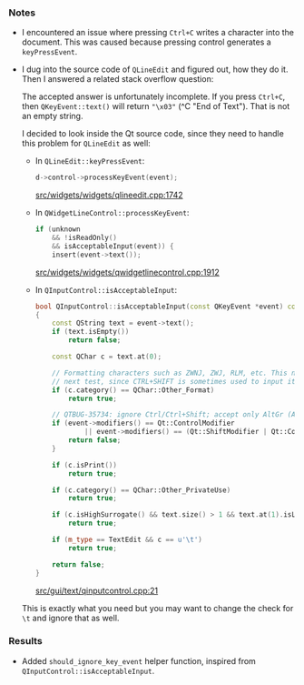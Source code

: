 ### Notes

-   I encountered an issue where pressing `Ctrl+C` writes a character into the document.
    This was caused because pressing control generates a `keyPressEvent`.

-   I dug into the source code of `QLineEdit` and figured out, how they do it.
    Then I answered a related stack overflow question:

    The accepted answer is unfortunately incomplete. If you press `Ctrl+C`, then `QKeyEvent::text()` will return `"\x03"` (^C "End of Text").
    That is not an empty string.

    I decided to look inside the Qt source code, since they need to handle this problem for `QLineEdit` as well:

    -   In `QLineEdit::keyPressEvent`:

        ```c++
        d->control->processKeyEvent(event);
        ```
        [src/widgets/widgets/qlineedit.cpp:1742][1]

    -   In `QWidgetLineControl::processKeyEvent`:

        ```c++
        if (unknown
            && !isReadOnly()
            && isAcceptableInput(event)) {
            insert(event->text());
        ```
        [src/widgets/widgets/qwidgetlinecontrol.cpp:1912][2]

    -   In `QInputControl::isAcceptableInput`:

        ```c++
        bool QInputControl::isAcceptableInput(const QKeyEvent *event) const
        {
            const QString text = event->text();
            if (text.isEmpty())
                return false;

            const QChar c = text.at(0);

            // Formatting characters such as ZWNJ, ZWJ, RLM, etc. This needs to go before the
            // next test, since CTRL+SHIFT is sometimes used to input it on Windows.
            if (c.category() == QChar::Other_Format)
                return true;

            // QTBUG-35734: ignore Ctrl/Ctrl+Shift; accept only AltGr (Alt+Ctrl) on German keyboards
            if (event->modifiers() == Qt::ControlModifier
                    || event->modifiers() == (Qt::ShiftModifier | Qt::ControlModifier)) {
                return false;
            }

            if (c.isPrint())
                return true;

            if (c.category() == QChar::Other_PrivateUse)
                return true;

            if (c.isHighSurrogate() && text.size() > 1 && text.at(1).isLowSurrogate())
                return true;

            if (m_type == TextEdit && c == u'\t')
                return true;

            return false;
        }
        ```

        [src/gui/text/qinputcontrol.cpp:21][3]

    This is exactly what you need but you may want to change the check for `\t` and ignore that as well.

  [1]: https://github.com/qt/qtbase/blob/7689d4ad2f673317af432aae498da74d13703126/src/widgets/widgets/qlineedit.cpp#L1742
  [2]: https://github.com/qt/qtbase/blob/7689d4ad2f673317af432aae498da74d13703126/src/widgets/widgets/qwidgetlinecontrol.cpp#L1912-L1915
  [3]: https://github.com/qt/qtbase/blob/7689d4ad2f673317af432aae498da74d13703126/src/gui/text/qinputcontrol.cpp#L21-L53

### Results

-   Added `should_ignore_key_event` helper function, inspired from `QInputControl::isAcceptableInput`.
